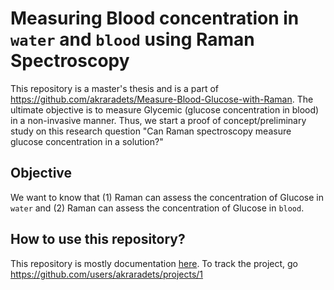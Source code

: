 # Measuring Blood concentration in `water` and `blood` using Raman Spectroscopy

This repository is a master's thesis and is a part of https://github.com/akraradets/Measure-Blood-Glucose-with-Raman.
The ultimate objective is to measure Glycemic (glucose concentration in blood) in a non-invasive manner.
Thus, we start a proof of concept/preliminary study on this research question "Can Raman spectroscopy measure glucose concentration in a solution?"

## Objective

We want to know that (1) Raman can assess the concentration of Glucose in `water` and (2) Raman can assess the concentration of Glucose in `blood`.

## How to use this repository?

This repository is mostly documentation [here](https://github.com/fizzyf0xy/Raman/wiki). 
To track the project, go https://github.com/users/akraradets/projects/1